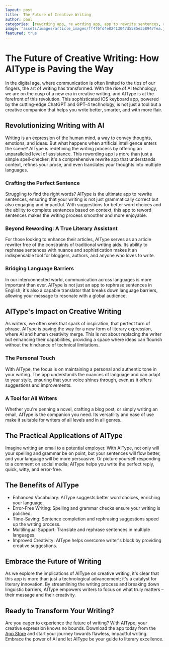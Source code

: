 ```yaml
---
layout: post
title:  The Future of Creative Writing
author: paul
categories: [rewording app, re wording app, app to rewrite sentences, rewrite app, article rewriter free, app to reword sentences, app to rephrase sentences]
image: "assets/images/article_images/ff4f6fd4e82413047d5585e358947fea.jpg"
featured: true
---
```


# The Future of Creative Writing: How AIType is Paving the Way

In the digital age, where communication is often limited to the tips of our fingers, the art of writing has transformed. With the rise of AI technology, we are on the cusp of a new era in creative writing, and AIType is at the forefront of this revolution. This sophisticated iOS keyboard app, powered by the cutting-edge ChatGPT and GPT-4 technology, is not just a tool but a creative companion that helps you write better, smarter, and with more flair.

## Revolutionizing Writing with AI

Writing is an expression of the human mind, a way to convey thoughts, emotions, and ideas. But what happens when artificial intelligence enters the scene? AIType is redefining the writing process by offering an unparalleled level of assistance. This rewording app is more than just a simple spell-checker; it's a comprehensive rewrite app that understands context, refines your prose, and even translates your thoughts into multiple languages.

### Crafting the Perfect Sentence

Struggling to find the right words? AIType is the ultimate app to rewrite sentences, ensuring that your writing is not just grammatically correct but also engaging and impactful. With suggestions for better word choices and the ability to complete sentences based on context, this app to reword sentences makes the writing process smoother and more enjoyable.

### Beyond Rewording: A True Literary Assistant

For those looking to enhance their articles, AIType serves as an article rewriter free of the constraints of traditional writing aids. Its ability to rephrase sentences with nuance and sophistication makes it an indispensable tool for bloggers, authors, and anyone who loves to write.

### Bridging Language Barriers

In our interconnected world, communication across languages is more important than ever. AIType is not just an app to rephrase sentences in English; it's also a capable translator that breaks down language barriers, allowing your message to resonate with a global audience.

## AIType's Impact on Creative Writing

As writers, we often seek that spark of inspiration, that perfect turn of phrase. AIType is paving the way for a new form of literary expression, where AI and human creativity merge. This is not about replacing the writer but enhancing their capabilities, providing a space where ideas can flourish without the hindrance of technical limitations.

### The Personal Touch

With AIType, the focus is on maintaining a personal and authentic tone in your writing. The app understands the nuances of language and can adapt to your style, ensuring that your voice shines through, even as it offers suggestions and improvements.

### A Tool for All Writers

Whether you're penning a novel, crafting a blog post, or simply writing an email, AIType is the companion you need. Its versatility and ease of use make it suitable for writers of all levels and in all genres.

## The Practical Applications of AIType

Imagine writing an email to a potential employer. With AIType, not only will your spelling and grammar be on point, but your sentences will flow better, and your language will be more persuasive. Or picture yourself responding to a comment on social media; AIType helps you write the perfect reply, quick, witty, and error-free.

## The Benefits of AIType

- Enhanced Vocabulary: AIType suggests better word choices, enriching your language.
- Error-Free Writing: Spelling and grammar checks ensure your writing is polished.
- Time-Saving: Sentence completion and rephrasing suggestions speed up the writing process.
- Multilingual Support: Translate and rephrase sentences in multiple languages.
- Improved Creativity: AIType helps overcome writer's block by providing creative suggestions.

## Embrace the Future of Writing

As we explore the implications of AIType on creative writing, it's clear that this app is more than just a technological advancement; it's a catalyst for literary innovation. By streamlining the writing process and breaking down linguistic barriers, AIType empowers writers to focus on what truly matters – their message and their creativity.

## Ready to Transform Your Writing?

Are you eager to experience the future of writing? With AIType, your creative expression knows no bounds. Download the app today from the [App Store](https://apps.apple.com/us/app/aitype-grammar-check-keyboard/id6469163944) and start your journey towards flawless, impactful writing. Embrace the power of AI and let AIType be your guide to literary excellence.